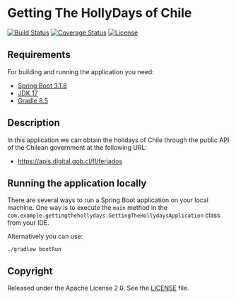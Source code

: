 # Getting The HollyDays of Chile
[![Build Status](https://travis-ci.org/codecentric/springboot-sample-app.svg?branch=master)](https://travis-ci.org/codecentric/springboot-sample-app)
[![Coverage Status](https://coveralls.io/repos/github/codecentric/springboot-sample-app/badge.svg?branch=master)](https://coveralls.io/github/codecentric/springboot-sample-app?branch=master)
[![License](http://img.shields.io/:license-apache-blue.svg)](http://www.apache.org/licenses/LICENSE-2.0.html)


## Requirements

For building and running the application you need:
- [Spring Boot 3.1.8](https://spring.io/blog/2024/01/19/spring-boot-3-1-8-available-now)
- [JDK 17](https://adoptium.net/es/temurin/release-notes/?version=jdk-17.0.9+9)
- [Gradle 8.5](https://docs.gradle.org/8.5/release-notes.html)

## Description

In this application we can obtain the holidays of Chile through the public API of the Chilean government 
at the following URL:
- https://apis.digital.gob.cl/fl/feriados

## Running the application locally

There are several ways to run a Spring Boot application on your local machine. One way is to execute the `main` method in the `com.example.gettingthehollydays.GettingTheHollydaysApplication` class from your IDE.

Alternatively you can use:

```shell
./gradlew bootRun
```


## Copyright

Released under the Apache License 2.0. See the [LICENSE](https://github.com/codecentric/springboot-sample-app/blob/master/LICENSE) file.